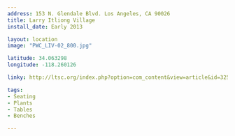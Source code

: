 ```yaml
---
address: 153 N. Glendale Blvd. Los Angeles, CA 90026  
title: Larry Itliong Village 
install_date: Early 2013

layout: location
image: "PWC_LIV-02_800.jpg"

latitude: 34.063298
longitude: -118.260126

linky: http://ltsc.org/index.php?option=com_content&view=article&id=325

tags:	
- Seating
- Plants
- Tables
- Benches

---
```


